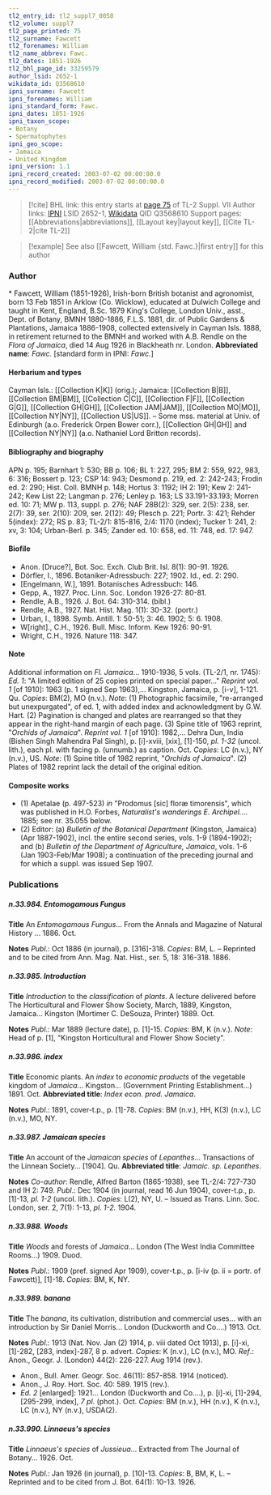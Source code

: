 ```yaml
---
tl2_entry_id: tl2_suppl7_0058
tl2_volume: suppl7
tl2_page_printed: 75
tl2_surname: Fawcett
tl2_forenames: William
tl2_name_abbrev: Fawc.
tl2_dates: 1851-1926
tl2_bhl_page_id: 33259579
author_lsid: 2652-1
wikidata_id: Q3568610
ipni_surname: Fawcett
ipni_forenames: William
ipni_standard_form: Fawc.
ipni_dates: 1851-1926
ipni_taxon_scope: 
- Botany
- Spermatophytes
ipni_geo_scope: 
- Jamaica
- United Kingdom
ipni_version: 1.1
ipni_record_created: 2003-07-02 00:00:00.0
ipni_record_modified: 2003-07-02 00:00:00.0
---
```


> [!cite] BHL link: this entry starts at [page 75](https://www.biodiversitylibrary.org/page/33259579) of TL-2 Suppl. VII
> Author links: [IPNI](https://www.ipni.org/a/2652-1) LSID 2652-1, [Wikidata](https://www.wikidata.org/wiki/Q3568610) QID Q3568610
> Support pages: [[Abbreviations|abbreviations]], [[Layout key|layout key]], [[Cite TL-2|cite TL-2]]

> [!example] See also [[Fawcett, William {std. Fawc.}|first entry]] for this author

### Author

\* Fawcett, William (1851-1926), Irish-born British botanist and agronomist, born 13 Feb 1851 in Arklow (Co. Wicklow), educated at Dulwich College and taught in Kent, England, B.Sc. 1879 King's College, London Univ., asst., Dept. of Botany, BMNH 1880-1886, F.L.S. 1881, dir. of Public Gardens & Plantations, Jamaica 1886-1908, collected extensively in Cayman Isls. 1888, in retirement returned to the BMNH and worked with A.B. Rendle on the *Flora of Jamaica*, died 14 Aug 1926 in Blackheath nr. London. 
**Abbreviated name**: *Fawc.* \[standard form in IPNI: *Fawc.*\]

#### Herbarium and types

Cayman Isls.: [[Collection K|K]] (orig.); Jamaica: [[Collection B|B]], [[Collection BM|BM]], [[Collection C|C]], [[Collection F|F]], [[Collection G|G]], [[Collection GH|GH]], [[Collection JAM|JAM]], [[Collection MO|MO]], [[Collection NY|NY]], [[Collection US|US]]. – Some mss. material at Univ. of Edinburgh (a.o. Frederick Orpen Bower corr.), [[Collection GH|GH]] and [[Collection NY|NY]] (a.o. Nathaniel Lord Britton records).

#### Bibliography and biography

APN p. 195; Barnhart 1: 530; BB p. 106; BL 1: 227, 295; BM 2: 559, 922, 983, 6: 316; Bossert p. 123; CSP 14: 943; Desmond p. 219, ed. 2: 242-243; Frodin ed. 2: 290; Hist. Coll. BMNH p. 148; Hortus 3: 1192; IH 2: 191; Kew 2: 241-242; Kew List 22; Langman p. 276; Lenley p. 163; LS 33.191-33.193; Morren ed. 10: 71; MW p. 113, suppl. p. 276; NAF 28B(2): 329, ser. 2(5): 238, ser. 2(7): 39, ser. 2(10): 209, ser. 2(12): 49; Plesch p. 221; Portr. 3: 421; Rehder 5(index): 272; RS p. 83; TL-2/1: 815-816, 2/4: 1170 (index); Tucker 1: 241, 2: xv, 3: 104; Urban-Berl. p. 345; Zander ed. 10: 658, ed. 11: 748, ed. 17: 947.

#### Biofile

- Anon. \[Druce?\], Bot. Soc. Exch. Club Brit. Isl. 8(1): 90-91. 1926.
- Dörfler, I., 1896. Botaniker-Adressbuch: 227; 1902. Id., ed. 2: 290.
- \[Engelmann, W.\], 1891. Botanisches Adressbuch: 146.
- Gepp, A., 1927. Proc. Linn. Soc. London 1926-27: 80-81.
- Rendle, A.B., 1926. J. Bot. 64: 310-314. (bibl.)
- Rendle, A.B., 1927. Nat. Hist. Mag. 1(1): 30-32. (portr.)
- Urban, I., 1898. Symb. Antill. 1: 50-51; 3: 46. 1902; 5: 6. 1908.
- W\[right\]., C.H., 1926. Bull. Misc. Inform. Kew 1926: 90-91.
- Wright, C.H., 1926. Nature 118: 347.

#### Note

Additional information on *Fl. Jamaica*... 1910-1936, 5 vols. (TL-2/1, nr. 1745): *Ed. 1*: "A limited edition of 25 copies printed on special paper..." *Reprint vol. 1* \[of 1910\]: 1963 (p. 1 signed Sep 1963),... Kingston, Jamaica, p. \[i-v\], 1-121. Qu. *Copies*: BM(2), MO (n.v.).
*Note*: (1) Photographic facsimile, "re-arranged but unexpurgated", of ed. 1, with added index and acknowledgment by G.W. Hart. (2) Pagination is changed and plates are rearranged so that they appear in the right-hand margin of each page. (3) Spine title of 1963 reprint, "*Orchids of Jamaica*".
*Reprint vol. 1* \[of 1910\]: 1982,... Dehra Dun, India (Bishen Singh Mahendra Pal Singh), p. \[i\]-xviii, \[xix\], \[1\]-150, *pl. 1-32* (uncol. lith.), each pl. with facing p. (unnumb.) as caption. Oct. *Copies*: LC (n.v.), NY (n.v.), US.
*Note*: (1) Spine title of 1982 reprint, "*Orchids of Jamaica*". (2) Plates of 1982 reprint lack the detail of the original edition.

#### Composite works

- (1) Apetalae (p. 497-523) *in* "Prodomus \[sic\] floræ timorensis", which was published in H.O. Forbes, *Naturalist's wanderings E. Archipel.*... 1885; see nr. 35.055 below.
- (2) Editor: (a) *Bulletin of the Botanical Department* (Kingston, Jamaica) (Apr 1887-1902), incl. the entire second series, vols. 1-9 (1894-1902); and (b) *Bulletin of the Department of Agriculture, Jamaica*, vols. 1-6 (Jan 1903-Feb/Mar 1908); a continuation of the preceding journal and for which a suppl. was issued Sep 1907.

### Publications

##### n.33.984. Entomogamous Fungus

**Title**
An *Entomogamous Fungus*... From the Annals and Magazine of Natural History ... 1886. Oct.

**Notes**
*Publ*.: Oct 1886 (in journal), p. \[316\]-318. *Copies*: BM, L. – Reprinted and to be cited from Ann. Mag. Nat. Hist., ser. 5, 18: 316-318. 1886.

##### n.33.985. Introduction

**Title**
*Introduction* to the *classification* of *plants*. A lecture delivered before The Horticultural and Flower Show Society, March, 1889, Kingston, Jamaica... Kingston (Mortimer C. DeSouza, Printer) 1889. Oct.

**Notes**
*Publ*.: Mar 1889 (lecture date), p. \[1\]-15. *Copies*: BM, K (n.v.).
*Note*: Head of p. \[1\], "Kingston Horticultural and Flower Show Society".

##### n.33.986. index

**Title**
Economic plants. An *index* to *economic products* of the vegetable kingdom of *Jamaica*... Kingston... (Government Printing Establishment...) 1891. Oct.
**Abbreviated title**: *Index econ. prod. Jamaica*.

**Notes**
*Publ*.: 1891, cover-t.p., p. \[1\]-78. *Copies*: BM (n.v.), HH, K(3) (n.v.), LC (n.v.), MO, NY.

##### n.33.987. Jamaican species

**Title**
An account of the *Jamaican species* of *Lepanthes*... Transactions of the Linnean Society... \[1904\]. Qu.
**Abbreviated title**: *Jamaic. sp. Lepanthes*.

**Notes**
*Co-author*: Rendle, Alfred Barton (1865-1938), see TL-2/4: 727-730 and IH 2: 749.
*Publ*.: Dec 1904 (in journal, read 16 Jun 1904), cover-t.p., p. \[1\]-13, *pl. 1-2* (uncol. lith.). *Copies*: L(2), NY, U. – Issued as Trans. Linn. Soc. London, ser. 2, 7(1): 1-13, *pl. 1-2.* 1904.

##### n.33.988. Woods

**Title**
*Woods* and forests of *Jamaica*... London (The West India Committee Rooms...) 1909. Duod.

**Notes**
*Publ*.: 1909 (pref. signed Apr 1909), cover-t.p., p. \[i-iv (p. ii = portr. of Fawcett)\], \[1\]-18.
*Copies*: BM, K, NY.

##### n.33.989. banana

**Title**
The *banana*, its cultivation, distribution and commercial uses... with an introduction by Sir Daniel Morris... London (Duckworth and Co....) 1913. Oct.

**Notes**
*Publ*.: 1913 (Nat. Nov. Jan (2) 1914, p. viii dated Oct 1913), p. \[i\]-xi, \[1\]-282, \[283, index\]-287, 8 p. advert. *Copies*: K (n.v.), LC (n.v.), MO.
*Ref*.: Anon., Geogr. J. (London) 44(2): 226-227. Aug 1914 (rev.).
- Anon., Bull. Amer. Geogr. Soc. 46(11): 857-858. 1914 (noticed).
- Anon., J. Roy. Hort. Soc. 40: 589. 1915 (rev.).
- *Ed. 2* \[enlarged\]: 1921... London (Duckworth and Co....), p. \[i\]-xi, \[1\]-294, \[295-299, index\], *7 pl*. (phot.). Oct. *Copies*: BM (n.v.), HH (n.v.), K (n.v.), LC (n.v.), NY (n.v.), USDA(2).

##### n.33.990. Linnaeus's species

**Title**
*Linnaeus's species* of *Jussieua*... Extracted from The Journal of Botany... 1926. Oct.

**Notes**
*Publ*.: Jan 1926 (in journal), p. \[10\]-13. *Copies*: B, BM, K, L. – Reprinted and to be cited from J. Bot. 64(1): 10-13. 1926.

